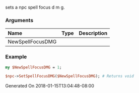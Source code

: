 sets a npc spell focus d m g.
### Arguments
**Name**|**Type**|**Description**
:---|:---|:---
NewSpellFocusDMG||

### Example

```perl
my $NewSpellFocusDMG = 1;

$npc->SetSpellFocusDMG($NewSpellFocusDMG); # Returns void
```


Generated On 2018-01-15T13:04:48-08:00